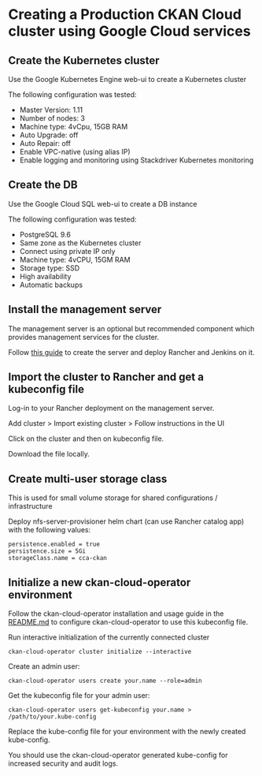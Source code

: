 # Creating a Production CKAN Cloud cluster using Google Cloud services

## Create the Kubernetes cluster

Use the Google Kubernetes Engine web-ui to create a Kubernetes cluster

The following configuration was tested:

* Master Version: 1.11
* Number of nodes: 3
* Machine type: 4vCpu, 15GB RAM
* Auto Upgrade: off
* Auto Repair: off
* Enable VPC-native (using alias IP)
* Enable logging and monitoring using Stackdriver Kubernetes monitoring

## Create the DB

Use the Google Cloud SQL web-ui to create a DB instance

The following configuration was tested:

* PostgreSQL 9.6
* Same zone as the Kubernetes cluster
* Connect using private IP only
* Machine type: 4vCPU, 15GM RAM
* Storage type: SSD
* High availability
* Automatic backups

## Install the management server

The management server is an optional but recommended component which provides management services for the cluster.

Follow [this guide](https://github.com/ViderumGlobal/ckan-cloud-cluster/blob/master/docs/MANAGEMENT.md) to create the server and deploy Rancher and Jenkins on it.

## Import the cluster to Rancher and get a kubeconfig file

Log-in to your Rancher deployment on the management server.

Add cluster > Import existing cluster > Follow instructions in the UI

Click on the cluster and then on kubeconfig file.

Download the file locally.

## Create multi-user storage class

This is used for small volume storage for shared configurations / infrastructure

Deploy nfs-server-provisioner helm chart (can use Rancher catalog app) with the following values:

```
persistence.enabled = true
persistence.size = 5Gi
storageClass.name = cca-ckan
```

## Initialize a new ckan-cloud-operator environment

Follow the ckan-cloud-operator installation and usage guide in the [README.md](/README.md) to configure ckan-cloud-operator to use this kubeconfig file.

Run interactive initialization of the currently connected cluster

```
ckan-cloud-operator cluster initialize --interactive
```


Create an admin user:

```
ckan-cloud-operator users create your.name --role=admin
```

Get the kubeconfig file for your admin user:

```
ckan-cloud-operator users get-kubeconfig your.name > /path/to/your.kube-config
```

Replace the kube-config file for your environment with the newly created kube-config.

You should use the ckan-cloud-operator generated kube-config for increased security and audit logs.
